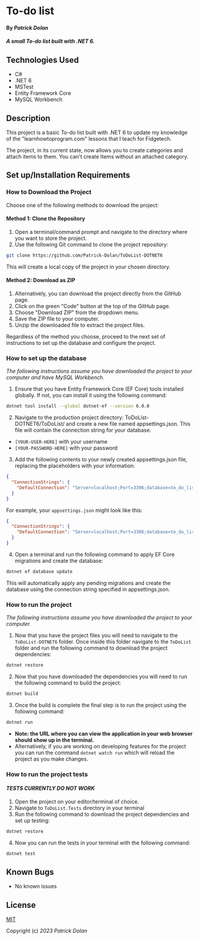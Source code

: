 # To-do list

#### By _**Patrick Dolan**_

#### _A small To-do list built with .NET 6._

## Technologies Used

* C#
* .NET 6
* MSTest
* Entity Framework Core
* MySQL Workbench

## Description

This project is a basic To-do list built with .NET 6 to update my knowledge of the "learnhowtoprogram.com" lessons that I teach for Fidgetech. 

The project, in its current state, now allows you to create categories and attach items to them. You can't create Items without an attached category. 

## Set up/Installation Requirements

### How to Download the Project

Choose one of the following methods to download the project:

#### Method 1: Clone the Repository

1. Open a terminal/command prompt and navigate to the directory where you want to store the project.
2. Use the following Git command to clone the project repository:

```bash
git clone https://github.com/Patrick-Dolan/ToDoList-DOTNET6
```

This will create a local copy of the project in your chosen directory.

#### Method 2: Download as ZIP

1. Alternatively, you can download the project directly from the GitHub page.
2. Click on the green "Code" button at the top of the GitHub page.
3. Choose "Download ZIP" from the dropdown menu.
4. Save the ZIP file to your computer.
5. Unzip the downloaded file to extract the project files.

Regardless of the method you choose, proceed to the next set of instructions to set up the database and configure the project.

### How to set up the database

_The following instructions assume you have downloaded the project to your computer and have MySQL Workbench._

1. Ensure that you have Entity Framework Core (EF Core) tools installed globally. If not, you can install it using the following command:

```bash
dotnet tool install --global dotnet-ef --version 6.0.0
```


2. Navigate to the production project directory: ToDoList-DOTNET6/ToDoList/ and create a new file named appsettings.json. This file will contain the connection string for your database.
  - ```[YOUR-USER-HERE]``` with your username
  - ```[YOUR-PASSWORD-HERE]``` with your password

3. Add the following contents to your newly created appsettings.json file, replacing the placeholders with your information:

```json
{
  "ConnectionStrings": {
    "DefaultConnection": "Server=localhost;Port=3306;database=to_do_list_with_ef_core;uid=[YOUR-USER-HERE];pwd=[YOUR-PASSWORD-HERE];"
  }
}
```

For example, your ```appsettings.json``` might look like this:

```json
{
  "ConnectionStrings": {
    "DefaultConnection": "Server=localhost;Port=3306;database=to_do_list_with_ef_core;uid=adalovelace;pwd=theCountessKing1;"
  }
}
```

4. Open a terminal and run the following command to apply EF Core migrations and create the database:

```bash
dotnet ef database update
```

This will automatically apply any pending migrations and create the database using the connection string specified in appsettings.json.

### How to run the project

_The following instructions assume you have downloaded the project to your computer._

1. Now that you have the project files you will need to navigate to the ```ToDoList-DOTNET6``` folder. Once inside this folder navigate to the ```ToDoList``` folder and run the following command to download the project dependencies:

```bash
dotnet restore
```

2. Now that you have downloaded the dependencies you will need to run the following command to build the project:

```bash
dotnet build
```

3. Once the build is complete the final step is to run the project using the following command:

```bash
dotnet run
```

- **Note: the URL where you can view the application in your web browser should show up in the terminal.**
- Alternatively, if you are working on developing features for the project you can run the command ```dotnet watch run``` which will reload the project as you make changes.

### How to run the project tests

#### _TESTS CURRENTLY DO NOT WORK_

1. Open the project on your editor/terminal of choice.
2. Navigate to ```ToDoList.Tests``` directory in your terminal
3. Run the following command to download the project dependencies and set up testing:

```bash
dotnet restore
```

4. Now you can run the tests in your terminal with the following command:

```bash
dotnet test
```

## Known Bugs

* No known issues

## License

[MIT](./LICENSE.txt)

Copyright (c) _2023_ _Patrick Dolan_ 